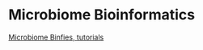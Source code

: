 # Microbiome Bioinformatics

[Microbiome Binfies, tutorials](https://telatin.github.io/microbiome-binfies)
